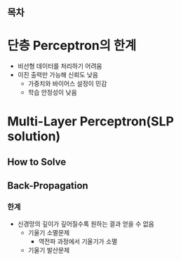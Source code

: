 ## 목차

# 단층 Perceptron의 한계
- 비선형 데이터를 처리하기 어려움
- 이진 출력만 가능해 신뢰도 낮음
  - 가중치와 바이어스 설정이 민감
  - 학습 안정성이 낮음


# Multi-Layer Perceptron(SLP solution)

## How to Solve

## Back-Propagation

### 한계
- 신경망의 깊이가 깊어질수록 원하는 결과 얻을 수 없음
  - 기울기 소멸문제
    - 역전파 과정에서 기울기가 소멸
  - 기울기 발산문제